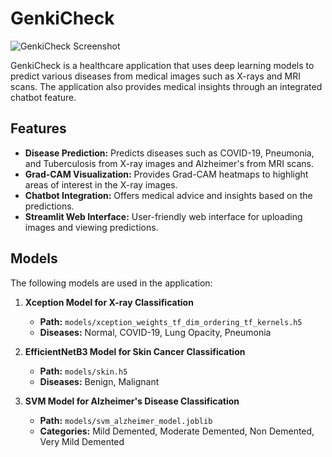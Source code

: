 # GenkiCheck

![GenkiCheck Screenshot](assets/screenshot.png)

GenkiCheck is a healthcare application that uses deep learning models to predict various diseases from medical images such as X-rays and MRI scans. The application also provides medical insights through an integrated chatbot feature.

## Features

- **Disease Prediction:** Predicts diseases such as COVID-19, Pneumonia, and Tuberculosis from X-ray images and Alzheimer's from MRI scans.
- **Grad-CAM Visualization:** Provides Grad-CAM heatmaps to highlight areas of interest in the X-ray images.
- **Chatbot Integration:** Offers medical advice and insights based on the predictions.
- **Streamlit Web Interface:** User-friendly web interface for uploading images and viewing predictions.

## Models

The following models are used in the application:

1. **Xception Model for X-ray Classification**
   - **Path:** `models/xception_weights_tf_dim_ordering_tf_kernels.h5`
   - **Diseases:** Normal, COVID-19, Lung Opacity, Pneumonia

2. **EfficientNetB3 Model for Skin Cancer Classification**
   - **Path:** `models/skin.h5`
   - **Diseases:** Benign, Malignant

3. **SVM Model for Alzheimer's Disease Classification**
   - **Path:** `models/svm_alzheimer_model.joblib`
   - **Categories:** Mild Demented, Moderate Demented, Non Demented, Very Mild Demented


